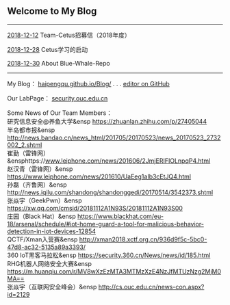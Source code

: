 ## Welcome to My Blog
---
[2018-12-12](./2018-12-12.jpg) Team-Cetus招募信（2018年度）

[2018-12-28](./2018-12-28.md) Cetus学习的启动

[2018-12-30](./2018-12-30.md) About Blue-Whale-Repo

----
My Blog：  [haipengqu.github.io/Blog/](https://haipengqu.github.io/Blog/)       .   .    .     [editor on GitHub](https://github.com/haipengqu/Blog/edit/master/README.md)  

Our LabPage：  [security.ouc.edu.cn](http://security.ouc.edu.cn)  

Some News of Our Team Members：  
研究信息安全@养鱼大学&ensp  https://zhuanlan.zhihu.com/p/27405044  
半岛都市报&ensp  http://news.bandao.cn/news_html/201705/20170523/news_20170523_2732002_2.shtml  
崔勤（雷锋网）&ensphttps://www.leiphone.com/news/201606/2JmjERIFIOLnpqP4.html  
赵汉青（雷锋网）&ensp  https://www.leiphone.com/news/201610/UaEeg1aIb3cEtJQ4.html  
孙磊（齐鲁网）&ensp    http://news.iqilu.com/shandong/shandonggedi/20170514/3542373.shtml  
张焱宇（GeekPwn）&ensp  https://xw.qq.com/cmsid/20181112A1N93S/20181112A1N93S00  
庄园（Black Hat）&ensp  https://www.blackhat.com/eu-18/arsenal/schedule/#iot-home-guard-a-tool-for-malicious-behavior-detection-in-iot-devices-12854  
QCTF/Xman入营赛&ensp  http://xman2018.xctf.org.cn/936d9f5c-5bc0-47d8-ac32-5135a89a3393/  
360 IoT黑客马拉松&ensp https://security.360.cn/News/news/id/185.html  
RHG机器人网络安全大赛&ensp  https://m.huanqiu.com/r/MV8wXzEzMTA3MTMzXzE4NzJfMTUzNzg2MjM0MA==  
张焱宇（互联网安全峰会）&ensp  http://cs.ouc.edu.cn/news-con.aspx?id=2129  

